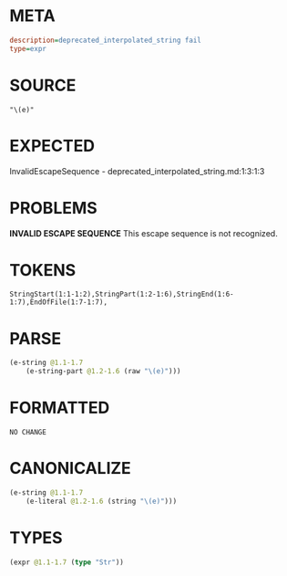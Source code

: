 # META
~~~ini
description=deprecated_interpolated_string fail
type=expr
~~~
# SOURCE
~~~roc
"\(e)"
~~~
# EXPECTED
InvalidEscapeSequence - deprecated_interpolated_string.md:1:3:1:3
# PROBLEMS
**INVALID ESCAPE SEQUENCE**
This escape sequence is not recognized.

# TOKENS
~~~zig
StringStart(1:1-1:2),StringPart(1:2-1:6),StringEnd(1:6-1:7),EndOfFile(1:7-1:7),
~~~
# PARSE
~~~clojure
(e-string @1.1-1.7
	(e-string-part @1.2-1.6 (raw "\(e)")))
~~~
# FORMATTED
~~~roc
NO CHANGE
~~~
# CANONICALIZE
~~~clojure
(e-string @1.1-1.7
	(e-literal @1.2-1.6 (string "\(e)")))
~~~
# TYPES
~~~clojure
(expr @1.1-1.7 (type "Str"))
~~~
